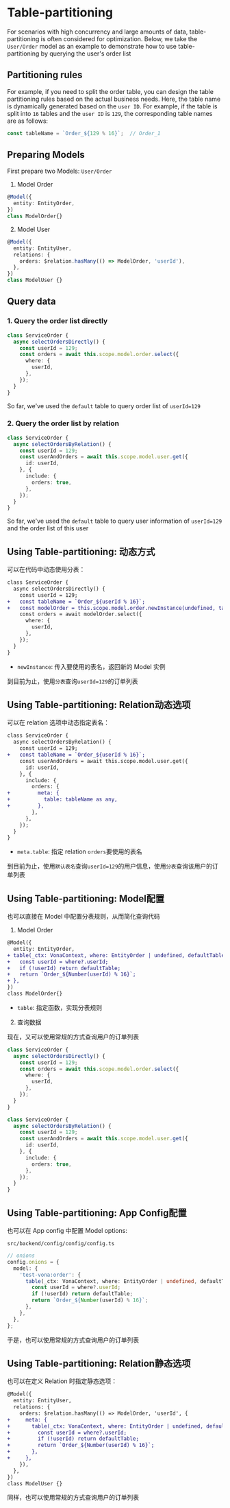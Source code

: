 # Table-partitioning

For scenarios with high concurrency and large amounts of data, table-partitioning is often considered for optimization. Below, we take the `User/Order` model as an example to demonstrate how to use table-partitioning by querying the user's order list

## Partitioning rules

For example, if you need to split the order table, you can design the table partitioning rules based on the actual business needs. Here, the table name is dynamically generated based on the `user ID`. For example, if the table is split into `16` tables and the `user ID` is `129`, the corresponding table names are as follows:

``` typescript
const tableName = `Order_${129 % 16}`;  // Order_1
```

## Preparing Models

First prepare two Models: `User/Order`

1. Model Order

``` typescript
@Model({
  entity: EntityOrder,
})
class ModelOrder{}
```

2. Model User

``` typescript
@Model({
  entity: EntityUser,
  relations: {
    orders: $relation.hasMany(() => ModelOrder, 'userId'),
  },
})
class ModelUser {}
```

## Query data

### 1. Query the order list directly

``` typescript
class ServiceOrder {
  async selectOrdersDirectly() {
    const userId = 129;
    const orders = await this.scope.model.order.select({
      where: {
        userId,
      },
    });
  }
}  
``` 

So far, we've used the `default` table to query order list of `userId=129`

### 2. Query the order list by relation

``` typescript
class ServiceOrder {
  async selectOrdersByRelation() {
    const userId = 129;
    const userAndOrders = await this.scope.model.user.get({
      id: userId,
    }, {
      include: {
        orders: true,
      },
    });
  }
}  
```

So far, we've used the `default` table to query user information of `userId=129` and the order list of this user

## Using Table-partitioning: 动态方式

可以在代码中动态使用分表：

``` diff
class ServiceOrder {
  async selectOrdersDirectly() {
    const userId = 129;
+   const tableName = `Order_${userId % 16}`;
+   const modelOrder = this.scope.model.order.newInstance(undefined, tableName as any);
    const orders = await modelOrder.select({
      where: {
        userId,
      },
    });
  }
}  
```

- `newInstance`: 传入要使用的表名，返回新的 Model 实例

到目前为止，使用`分表`查询`userId=129`的订单列表

## Using Table-partitioning: Relation动态选项

可以在 relation 选项中动态指定表名：

``` diff
class ServiceOrder {
  async selectOrdersByRelation() {
    const userId = 129;
+   const tableName = `Order_${userId % 16}`;
    const userAndOrders = await this.scope.model.user.get({
      id: userId,
    }, {
      include: {
        orders: {
+         meta: {
+           table: tableName as any,
+         },
        },
      },
    });
  }
}  
```

- `meta.table`: 指定 relation `orders`要使用的表名

到目前为止，使用`默认表名`查询`userId=129`的用户信息，使用`分表`查询该用户的订单列表

## Using Table-partitioning: Model配置

也可以直接在 Model 中配置分表规则，从而简化查询代码

1. Model Order

``` diff
@Model({
  entity: EntityOrder,
+ table(_ctx: VonaContext, where: EntityOrder | undefined, defaultTable: keyof ITableRecord) {
+   const userId = where?.userId;
+   if (!userId) return defaultTable;
+   return `Order_${Number(userId) % 16}`;
+ },
})
class ModelOrder{}
```

- `table`: 指定函数，实现分表规则

2. 查询数据

现在，又可以使用常规的方式查询用户的订单列表

``` typescript
class ServiceOrder {
  async selectOrdersDirectly() {
    const userId = 129;
    const orders = await this.scope.model.order.select({
      where: {
        userId,
      },
    });
  }
}  
```

``` typescript
class ServiceOrder {
  async selectOrdersByRelation() {
    const userId = 129;
    const userAndOrders = await this.scope.model.user.get({
      id: userId,
    }, {
      include: {
        orders: true,
      },
    });
  }
}  
```

## Using Table-partitioning: App Config配置

也可以在 App config 中配置 Model options:

`src/backend/config/config/config.ts`

``` typescript
// onions
config.onions = {
  model: {
    'test-vona:order': {
      table(_ctx: VonaContext, where: EntityOrder | undefined, defaultTable: keyof ITableRecord) {
        const userId = where?.userId;
        if (!userId) return defaultTable;
        return `Order_${Number(userId) % 16}`;
      },
    },
  },
};
```

于是，也可以使用常规的方式查询用户的订单列表

## Using Table-partitioning: Relation静态选项

也可以在定义 Relation 时指定静态选项：

``` diff
@Model({
  entity: EntityUser,
  relations: {
    orders: $relation.hasMany(() => ModelOrder, 'userId', {
+     meta: {
+       table(_ctx: VonaContext, where: EntityOrder | undefined, defaultTable: keyof ITableRecord) {
+         const userId = where?.userId;
+         if (!userId) return defaultTable;
+         return `Order_${Number(userId) % 16}`;
+       },
+     },
    }),
  },
})
class ModelUser {}
```

同样，也可以使用常规的方式查询用户的订单列表
